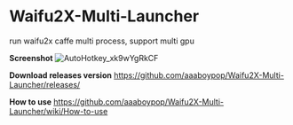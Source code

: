 # Waifu2X-Multi-Launcher
run waifu2x caffe multi process, support multi gpu

**Screenshot**
![AutoHotkey_xk9wYgRkCF](https://user-images.githubusercontent.com/13348147/59234279-3b165800-8c16-11e9-9958-5e224a053986.png)

**Download releases version**
https://github.com/aaaboypop/Waifu2X-Multi-Launcher/releases/

**How to use**
https://github.com/aaaboypop/Waifu2X-Multi-Launcher/wiki/How-to-use
